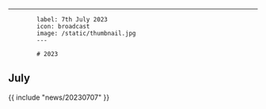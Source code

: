 ---
            label: 7th July 2023
            icon: broadcast
            image: /static/thumbnail.jpg
            ---

            # 2023
## July

{{ include "news/20230707" }}